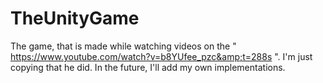 # TheUnityGame
The game, that is made while watching videos on the " https://www.youtube.com/watch?v=b8YUfee_pzc&amp;t=288s ". I'm just copying that he did. In the future, I'll add my own implementations.

